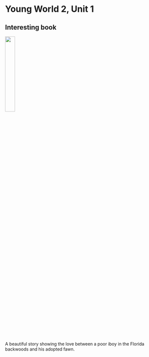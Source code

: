 # Young World 2, Unit 1

## Interesting book

<img src="https://i.imgur.com/9byDLFn.png" width="25%" />

A beautiful story showing the love between a poor iboy in the Florida backwoods and his adopted fawn.


<!--stackedit_data:
eyJoaXN0b3J5IjpbLTQwOTY3MTE5M119
-->